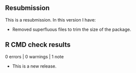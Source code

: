 ## Resubmission
This is a resubmission. In this version I have:

* Removed superfluous files to trim the size of the package. 


## R CMD check results

0 errors | 0 warnings | 1 note

* This is a new release.
